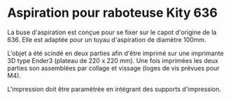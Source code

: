 # Aspiration pour raboteuse Kity 636

La buse d'aspiration est conçue pour se fixer sur le capot d'origine de la 636. Elle est adaptée pour un tuyau d'aspiration de diamètre 100mm.

L'objet a été scindé en deux parties afin d'être imprimé sur une imprimante 3D type Ender3 (plateau de 220 x 220 mm). Une fois imprimées les deux parties son assemblées par collage et vissage (loges de vis prévues pour M4).

L'impression doit être paramètrée en intégrant des supports d'impression.
